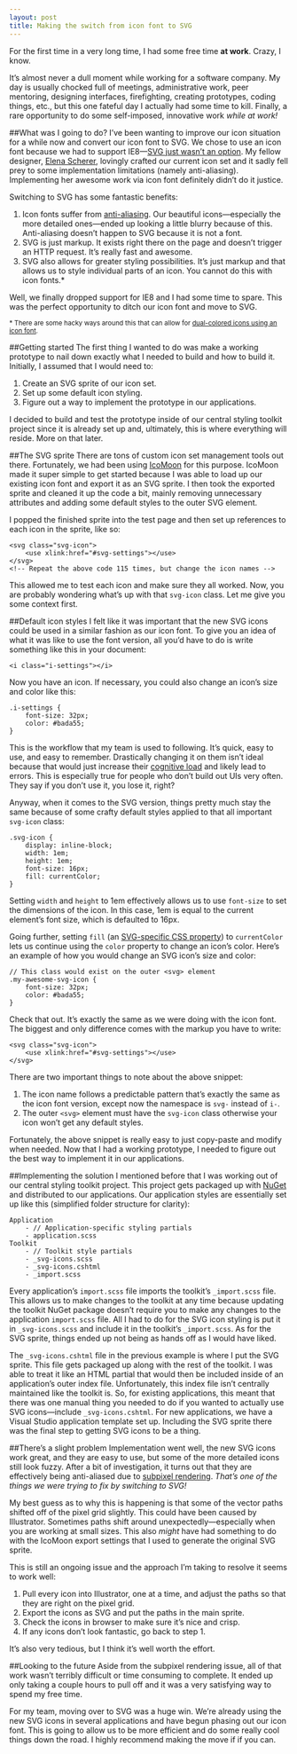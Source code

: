 ```yaml
---
layout: post
title: Making the switch from icon font to SVG
---
```


For the first time in a very long time, I had some free time **at work**. Crazy, I know.

It’s almost never a dull moment while working for a software company. My day is usually chocked full of meetings, administrative work, peer mentoring, designing interfaces, firefighting, creating prototypes, coding things, etc., but this one fateful day I actually had some time to kill. Finally, a rare opportunity to do some self-imposed, innovative work _while at work!_

##What was I going to do?
I’ve been wanting to improve our icon situation for a while now and convert our icon font to SVG. We chose to use an icon font because we had to support IE8—<a href="http://caniuse.com/#search=svg">SVG just wasn’t an option</a>. My fellow designer, <a href="https://twitter.com/elena_scherer">Elena Scherer</a>, lovingly crafted our current icon set and it sadly fell prey to some implementation limitations (namely anti-aliasing). Implementing her awesome work via icon font definitely didn’t do it justice.

Switching to SVG has some fantastic benefits:

1. Icon fonts suffer from <a href="https://en.wikipedia.org/wiki/Spatial_anti-aliasing">anti-aliasing</a>. Our beautiful icons—especially the more detailed ones—ended up looking a little blurry because of this. Anti-aliasing doesn’t happen to SVG because it is not a font.
2. SVG is just markup. It exists right there on the page and doesn’t trigger an HTTP request. It’s really fast and awesome.
3. SVG also allows for greater styling possibilities. It’s just markup and that allows us to style individual parts of an icon. You cannot do this with icon fonts.*

Well, we finally dropped support for IE8 and I had some time to spare. This was the perfect opportunity to ditch our icon font and move to SVG.

<small>* There are some hacky ways around this that can allow for <a href="http://codepen.io/dan_reid/pen/celth">dual-colored icons using an icon font</a>.</small>

##Getting started
The first thing I wanted to do was make a working prototype to nail down exactly what I needed to build and how to build it. Initially, I assumed that I would need to:

1. Create an SVG sprite of our icon set.
2. Set up some default icon styling.
3. Figure out a way to implement the prototype in our applications.

I decided to build and test the prototype inside of our central styling toolkit project since it is already set up and, ultimately, this is where everything will reside. More on that later.

##The SVG sprite
There are tons of custom icon set management tools out there. Fortunately, we had been using <a href="https://icomoon.io/">IcoMoon</a> for this purpose. IcoMoon made it super simple to get started because I was able to load up our existing icon font and export it as an SVG sprite. I then took the exported sprite and cleaned it up the code a bit, mainly removing unnecessary attributes and adding some default styles to the outer SVG element.

I popped the finished sprite into the test page and then set up references to each icon in the sprite, like so:

<pre><code class="language-markup">&lt;svg class=&quot;svg-icon&quot;&gt;
    &lt;use xlink:href=&quot;#svg-settings&quot;&gt;&lt;/use&gt;
&lt;/svg&gt;
&lt;!-- Repeat the above code 115 times, but change the icon names --&gt;</code></pre>

This allowed me to test each icon and make sure they all worked. Now, you are probably wondering what’s up with that `svg-icon` class. Let me give you some context first.

##Default icon styles
I felt like it was important that the new SVG icons could be used in a similar fashion as our icon font. To give you an idea of what it was like to use the font version, all you’d have to do is write something like this in your document:

<pre><code class="language-markup">&lt;i class=&quot;i-settings&quot;&gt;&lt;/i&gt;</code></pre>

Now you have an icon. If necessary, you could also change an icon’s size and color like this:

<pre><code class="language-scss">.i-settings {
    font-size: 32px;
    color: #bada55;
}</code></pre>

This is the workflow that my team is used to following. It’s quick, easy to use, and easy to remember. Drastically changing it on them isn’t ideal because that would just increase their <a href="https://en.wikipedia.org/wiki/Cognitive_load">cognitive load</a> and likely lead to errors. This is especially true for people who don’t build out UIs very often. They say if you don’t use it, you lose it, right?

Anyway, when it comes to the SVG version, things pretty much stay the same because of some crafty default styles applied to that all important `svg-icon` class:

<pre><code class="language-scss">.svg-icon {
    display: inline-block;
    width: 1em;
    height: 1em;
    font-size: 16px;
    fill: currentColor;
}</code></pre>

Setting `width` and `height` to 1em effectively allows us to use `font-size` to set the dimensions of the icon. In this case, 1em is equal to the current element’s font size, which is defaulted to 16px.

Going further, setting `fill` (an <a href="https://developer.mozilla.org/en-US/docs/Web/SVG/Tutorial/Fills_and_Strokes">SVG-specific CSS property</a>) to `currentColor` lets us continue using the `color` property to change an icon’s color. Here’s an example of how you would change an SVG icon’s size and color:

<pre><code class="language-scss">// This class would exist on the outer &lt;svg&gt; element
.my-awesome-svg-icon {
    font-size: 32px;
    color: #bada55;
}</code></pre>

Check that out. It’s exactly the same as we were doing with the icon font. The biggest and only  difference comes with the markup you have to write:

<pre><code class="language-markup">&lt;svg class=&quot;svg-icon&quot;&gt;
    &lt;use xlink:href=&quot;#svg-settings&quot;&gt;&lt;/use&gt;
&lt;/svg&gt;</code></pre>


There are two important things to note about the above snippet:

1. The icon name follows a predictable pattern that’s exactly the same as the icon font version, except now the namespace is `svg-` instead of `i-`.
2. The outer `<svg>` element must have the `svg-icon` class otherwise your icon won’t get any default styles.

Fortunately, the above snippet is really easy to just copy-paste and modify when needed. Now that I had a working prototype, I needed to figure out the best way to implement it in our applications.

##Implementing the solution
I mentioned before that I was working out of our central styling toolkit project. This project gets packaged up with <a href="https://www.nuget.org">NuGet</a> and distributed to our applications. Our application styles are essentially set up like this (simplified folder structure for clarity):

<pre><code class="language-markup">Application
    - // Application-specific styling partials
    - application.scss
Toolkit
    - // Toolkit style partials
    - _svg-icons.scss
    - _svg-icons.cshtml
    - _import.scss</code></pre>

Every application’s `import.scss` file imports the toolkit’s `_import.scss` file. This allows us to make changes to the toolkit at any time because updating the toolkit NuGet package doesn’t require you to make any changes to the application `import.scss` file. All I had to do for the SVG icon styling is put it in `_svg-icons.scss` and include it in the toolkit’s `_import.scss`. As for the SVG sprite, things ended up not being as hands off as I would have liked.

The `_svg-icons.cshtml` file in the previous example is where I put the SVG sprite. This file gets packaged up along with the rest of the toolkit. I was able to treat it like an HTML partial that would then be included inside of an application’s outer index file. Unfortunately, this index file isn’t centrally maintained like the toolkit is. So, for existing applications, this meant that there was one manual thing you needed to do if you wanted to actually use SVG icons—include `_svg-icons.cshtml`. For new applications, we have a Visual Studio application template set up. Including the SVG sprite there was the final step to getting SVG icons to be a thing.

##There’s a slight problem
Implementation went well, the new SVG icons work great, and they are easy to use, but some of the more detailed icons still look fuzzy. After a bit of investigation, it turns out that they are effectively being anti-aliased due to <a href="https://en.wikipedia.org/wiki/Subpixel_rendering">subpixel rendering</a>. _That’s one of the things we were trying to fix by switching to SVG!_

My best guess as to why this is happening is that some of the vector paths shifted off of the pixel grid slightly. This could have been caused by Illustrator. Sometimes paths shift around unexpectedly—especially when you are working at small sizes. This also _might_ have had something to do with the IcoMoon export settings that I used to generate the original SVG sprite.

This is still an ongoing issue and the approach I’m taking to resolve it seems to work well:

1. Pull every icon into Illustrator, one at a time, and adjust the paths so that they are right on the pixel grid.
2. Export the icons as SVG and put the paths in the main sprite.
3. Check the icons in browser to make sure it’s nice and crisp.
4. If any icons don’t look fantastic, go back to step 1.

It’s also very tedious, but I think it’s well worth the effort.

##Looking to the future
Aside from the subpixel rendering issue, all of that work wasn’t terribly difficult or time consuming to complete. It ended up only taking a couple hours to pull off and it was a very satisfying way to spend my free time.

For my team, moving over to SVG was a huge win. We’re already using the new SVG icons in several applications and have begun phasing out our icon font. This is going to allow us to be more efficient and do some really cool things down the road. I highly recommend making the move if if you can.

